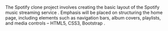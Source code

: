The Spotify clone project involves creating the basic layout of the Spotify music streaming service .
Emphasis will be placed on structuring the home page, including elements such as navigation bars, album covers, playlists, and media controls – HTML5, CSS3, Bootstrap .
